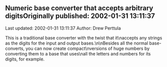 ## Numeric base converter that accepts arbitrary digitsOriginally published: 2002-01-31 13:11:37 
Last updated: 2002-01-31 13:11:37 
Author: Drew Perttula 
 
This is a traditional base converter with the twist that it\naccepts any strings as the digits for the input and output bases.\n\nBesides all the normal base-converts, you can now create compact\nversions of huge numbers by converting them to a base that uses\nall the letters and numbers for its digits, for example.